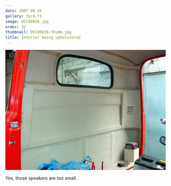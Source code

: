 ```yaml
---
date: 2007-08-26
gallery: ford-f1
image: DSC00836.jpg
order: 32
thumbnail: DSC00836-thumb.jpg
title: Interior being upholstered
---
```


![Interior being upholstered](./DSC00836.jpg)

Yes, those speakers are too small.